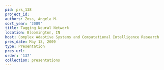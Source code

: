 ```yaml
---
pid: prs_138
project_id: 
authors: Zoss, Angela M.
sort_year: '2009'
title: Tagging Neural Network
location: Bloomington, IN
host: Complex Adaptive Systems and Computational Intelligence Research Group
pres_date: May 13, 2009
type: Presentation
pres_url: 
order: '137'
collection: presentations
---
```

